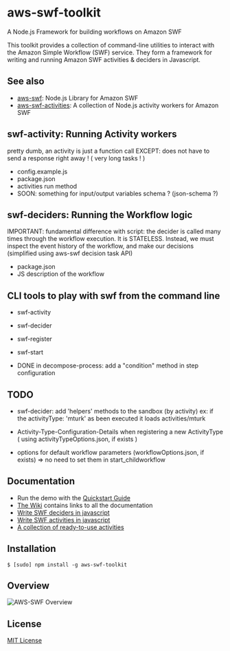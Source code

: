 # aws-swf-toolkit

A Node.js Framework for building workflows on Amazon SWF

This toolkit provides a collection of command-line utilities to interact with the Amazon Simple Workflow (SWF) service. They form a framework for writing and running Amazon SWF activities & deciders in Javascript.

## See also

* [aws-swf](https://github.com/neyric/aws-swf): Node.js Library for Amazon SWF
* [aws-swf-activities](https://github.com/neyric/aws-swf-activities): A collection of Node.js activity workers for Amazon SWF


## swf-activity: Running Activity workers

pretty dumb, an activity is just a function call
EXCEPT: does not have to send a response right away ! ( very long tasks ! )

* config.example.js
* package.json
* activities run method
* SOON: something for input/output variables schema ? (json-schema ?)


## swf-deciders: Running the Workflow logic

IMPORTANT: fundamental difference with script: the decider is called many times through the workflow execution. It is STATELESS.
           Instead, we must inspect the event history of the workflow, and make our decisions (simplified using aws-swf decision task API)

* package.json
* JS description of the workflow
        

## CLI tools to play with swf from the command line


* swf-activity
* swf-decider
* swf-register
* swf-start



* DONE in decompose-process: add a "condition" method in step configuration

## TODO

* swf-decider: add 'helpers' methods to the sandbox (by activity)
      ex: if the activityType: 'mturk' as been executed it loads activities/mturk


* Activity-Type-Configuration-Details when registering a new ActivityType ( using activityTypeOptions.json, if exists )

* options for default workflow parameters (workflowOptions.json, if exists) => no need to set them in start_childworkflow

## Documentation

* Run the demo with the [Quickstart Guide](https://github.com/neyric/aws-swf/wiki/Quickstart-Guide)
* [The Wiki](https://github.com/neyric/aws-swf/wiki) contains links to all the documentation
* [Write SWF deciders in javascript](https://github.com/neyric/aws-swf/wiki/Writing-deciders)
* [Write SWF activities in javascript](https://github.com/neyric/aws-swf/wiki/Create-new-activities)
* [A collection of ready-to-use activities](https://github.com/neyric/aws-swf/tree/master/activities)



## Installation


    $ [sudo] npm install -g aws-swf-toolkit


## Overview

![AWS-SWF Overview](https://raw.github.com/neyric/aws-swf-toolkit/master/diagram.png "AWS-SWF Overview")


## License

[MIT License](https://raw.github.com/neyric/aws-swf/master/LICENSE.txt)


